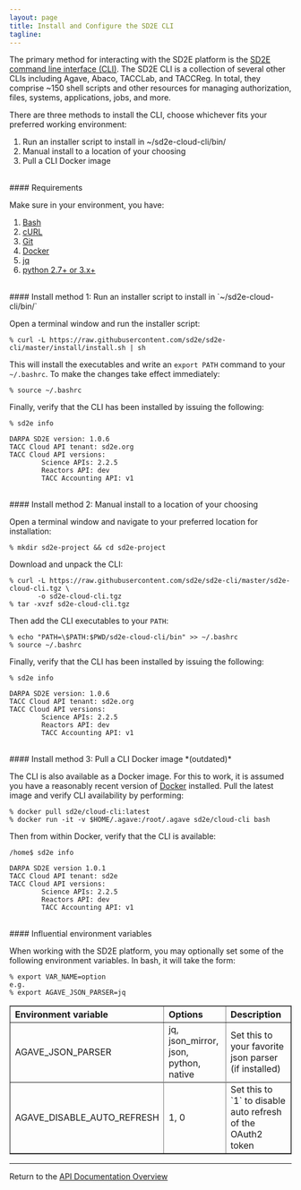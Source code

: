 ```yaml
---
layout: page
title: Install and Configure the SD2E CLI
tagline:
---
```


The primary method for interacting with the SD2E platform is the
[SD2E command line interface (CLI)](https://github.com/SD2E/sd2e-cli).
The SD2E CLI is a collection of several other CLIs including Agave, Abaco,
TACCLab, and TACCReg. In total, they comprise  ~150 shell scripts and other
resources for managing authorization, files, systems, applications, jobs, and
more.

There are three methods to install the CLI, choose whichever fits your preferred
working environment:
1. Run an installer script to install in ~/sd2e-cloud-cli/bin/
2. Manual install to a location of your choosing
3. Pull a CLI Docker image

<br>
#### Requirements

Make sure in your environment, you have:
1. [Bash](https://www.gnu.org/software/bash/)
2. [cURL](https://curl.haxx.se/)
3. [Git](https://git-scm.com/)
4. [Docker](https://www.docker.com/get-docker)
5. [jq](https://stedolan.github.io/jq/)
6. [python 2.7+ or 3.x+](https://www.python.org/downloads/)

<br>
#### Install method 1: Run an installer script to install in `~/sd2e-cloud-cli/bin/`

Open a terminal window and run the installer script:
```
% curl -L https://raw.githubusercontent.com/sd2e/sd2e-cli/master/install/install.sh | sh
```

This will install the executables and write an `export PATH` command to your
`~/.bashrc`. To make the changes take effect immediately:
```
% source ~/.bashrc
```

Finally, verify that the CLI has been installed by issuing the following:
```
% sd2e info

DARPA SD2E version: 1.0.6
TACC Cloud API tenant: sd2e.org
TACC Cloud API versions:
        Science APIs: 2.2.5
        Reactors API: dev
        TACC Accounting API: v1
```

<br>
#### Install method 2: Manual install to a location of your choosing

Open a terminal window and navigate to your preferred location for installation:

```
% mkdir sd2e-project && cd sd2e-project
```

Download and unpack the CLI:
```
% curl -L https://raw.githubusercontent.com/sd2e/sd2e-cli/master/sd2e-cloud-cli.tgz \
       -o sd2e-cloud-cli.tgz
% tar -xvzf sd2e-cloud-cli.tgz
```

Then add the CLI executables to your `PATH`:
```
% echo "PATH=\$PATH:$PWD/sd2e-cloud-cli/bin" >> ~/.bashrc
% source ~/.bashrc
```

Finally, verify that the CLI has been installed by issuing the following:
```
% sd2e info

DARPA SD2E version: 1.0.6
TACC Cloud API tenant: sd2e.org
TACC Cloud API versions:
        Science APIs: 2.2.5
        Reactors API: dev
        TACC Accounting API: v1
```

<br>
#### Install method 3: Pull a CLI Docker image *(outdated)*

The CLI is also available as a Docker image. For this to work, it is assumed you
have a reasonably recent version of [Docker](https://www.docker.com/) installed.
Pull the latest image and verify CLI availability by performing:
```
% docker pull sd2e/cloud-cli:latest
% docker run -it -v $HOME/.agave:/root/.agave sd2e/cloud-cli bash
```

Then from within Docker, verify that the CLI is available:
```
/home$ sd2e info

DARPA SD2E version 1.0.1
TACC Cloud API tenant: sd2e
TACC Cloud API versions:
        Science APIs: 2.2.5
        Reactors API: dev
        TACC Accounting API: v1
```

<br>
#### Influential environment variables

When working with the SD2E platform, you may optionally set some of the following
environment variables. In bash, it will take the form:
```
% export VAR_NAME=option
e.g.
% export AGAVE_JSON_PARSER=jq
```

<table style="width:100%" border="1px" cellpadding="5">
  <tr>
    <th align="left">Environment variable</th>
    <th align="left">Options</th>
    <th align="left">Description</th>
  </tr>
  <tr>
    <td>AGAVE_JSON_PARSER</td>
    <td>jq, json_mirror, json, python, native</td>
    <td>Set this to your favorite json parser (if installed)</td>
  <tr>
  </tr>
    <td>AGAVE_DISABLE_AUTO_REFRESH</td>
    <td>1, 0</td>
    <td>Set this to `1` to disable auto refresh of the OAuth2 token</td>
  </tr>
</table>

---
Return to the [API Documentation Overview](../index.md)
